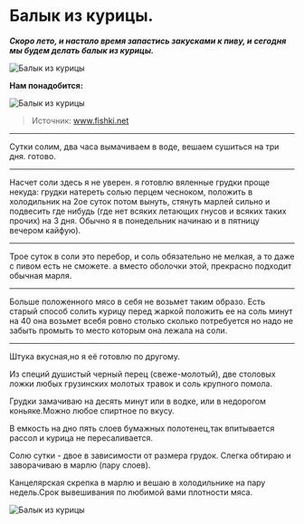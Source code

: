 # Балык из курицы.

_**Скоро лето, и настало время запастись закусками к пиву, и сегодня мы будем делать балык из курицы.**_

![Балык из курицы](/images/Kulinar/Myaso/balyk_kuritca_001.jpg 'Балык из курицы')

**Нам понадобится:**

![Балык из курицы](/images/Kulinar/Myaso/balyk_kuritca_002.jpg 'Балык из курицы')

> Источник: www.fishki.net

---
Сутки солим, два часа вымачиваем в воде, вешаем сушиться на три дня. готово.

---
Насчет соли здесь я не уверен. я готовлю вяленные грудки проще некуда: грудки натереть солью перцем чесноком, положить в холодильник на 2ое суток потом вынуть, стянуть марлей сильно и подвесить где нибудь (где нет всяких летающих гнусов и всяких таких прочих) на 3 дня. Обычно я в понедельник начинаю и в пятницу вечером кайфую).

---
Трое суток в соли это перебор, и соль обязательно не мелкая, а то даже с пивом есть не сможете. а вместо оболочки этой, прекрасно подходит обычная марля.

---
Больше положенного мясо в себя не возьмет таким образо. Есть старый способ солить курицу перед жаркой положить ее на соль минут на 40 она возьмет всебя ровно столько сколько потребуется но надо не забыть промыть то место которым она лежала на соли.

---
Штука вкусная,но я её готовлю по другому.

Из специй душистый черный перец (свеже-молотый), две столовых ложки любых грузинских молотых травок и соль крупного помола.

Грудки замачиваю на десять минут или в водке, или в недорогом коньяке.Можно любое спиртное по вкусу.

В емкость на дно пять слоев бумажных полотенец,так впитывается рассол и курица не пересаливается.

Солю сутки - двое в зависимости от размера грудок. Слегка обтираю и заворачиваю в марлю (пару слоев).

Канцелярская скрепка в марлю и вешаю в холодильнике на пару недель.Срок вывешивания по любимой вами плотности мяса.

![Балык из курицы](/images/Kulinar/Myaso/balyk_kuritca_003.jpg 'Балык из курицы')
